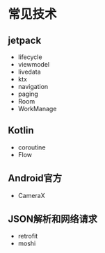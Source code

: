 # 常见技术

## jetpack

* lifecycle
* viewmodel
* livedata
* ktx
* navigation
* paging
* Room
* WorkManage

## Kotlin

* coroutine
* Flow

## Android官方

* CameraX

## JSON解析和网络请求

* retrofit
* moshi

